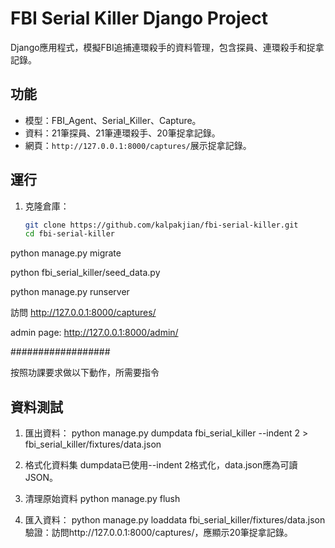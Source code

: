 # FBI Serial Killer Django Project

Django應用程式，模擬FBI追捕連環殺手的資料管理，包含探員、連環殺手和捉拿記錄。

## 功能
- 模型：FBI_Agent、Serial_Killer、Capture。
- 資料：21筆探員、21筆連環殺手、20筆捉拿記錄。
- 網頁：`http://127.0.0.1:8000/captures/`展示捉拿記錄。

## 運行
1. 克隆倉庫：
   ```bash
   git clone https://github.com/kalpakjian/fbi-serial-killer.git
   cd fbi-serial-killer

python manage.py migrate

python fbi_serial_killer/seed_data.py

python manage.py runserver

訪問 http://127.0.0.1:8000/captures/

admin page: http://127.0.0.1:8000/admin/

##################

按照功課要求做以下動作，所需要指令

## 資料測試
1. 匯出資料：
   python manage.py dumpdata fbi_serial_killer --indent 2 > fbi_serial_killer/fixtures/data.json

2. 格式化資料集
   dumpdata已使用--indent 2格式化，data.json應為可讀JSON。

3. 清理原始資料
   python manage.py flush

4. 匯入資料：
   python manage.py loaddata fbi_serial_killer/fixtures/data.json   
   驗證：訪問http://127.0.0.1:8000/captures/，應顯示20筆捉拿記錄。
